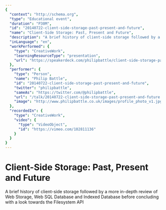 ```yaml
---
{
  "context": "http://schema.org",
  "type": "Educational event",
  "duration": "P30M",
  "id": "20140722-client-side-storage-past-present-and-future",
  "name": "Client-Side Storage: Past, Present and Future",
  "description": "A brief history of client-side storage followed by a more in-depth review of Web Storage, Web SQL Database and Indexed Database before concluding with a look towards the Filesystem API",
  "inLanguage": "en",
  "workPerformed": {
    "type": "CreativeWork",
    "learningResourceType": "presentation",
    "url": "https://speakerdeck.com/philipbattle/client-side-storage-past-present-and-future"
  },
  "performer": {
    "type": "Person",
    "name": "Philip Battle",
    "id": "20140722-client-side-storage-past-present-and-future",
    "twitter": "philipbattle",
    "sameAs": "https://twitter.com/@philipbattle",
    "url": "/talk/20140722-client-side-storage-past-present-and-future.html",
    "image": "http://www.philipbattle.co.uk/images/profile_photo_v1.jpg"
  },
  "recordedIn": {
    "type": "CreativeWork",
    "video": {
      "type": "VideoObject",
      "id": "https://vimeo.com/102811136"
    }
  }
}
---
```

# Client-Side Storage: Past, Present and Future

A brief history of client-side storage followed by a more in-depth review of Web Storage, Web SQL Database and Indexed Database before concluding with a look towards the Filesystem API